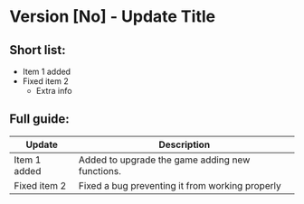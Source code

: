 # **Version [No] - Update Title**

## Short list:

- Item 1 added
- Fixed item 2
  - Extra info

## Full guide:

| Update        | Description   |
| ------------- | ------------- |
| Item 1 added  | Added to upgrade the game adding new functions.  |
| Fixed item 2  | Fixed a bug preventing it from working properly  |
